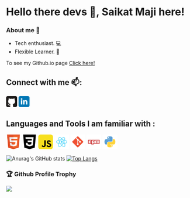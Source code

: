 <h1 align='left'>Hello there devs 👋, Saikat Maji here!</h1>

### About me 💁
- Tech enthusiast.  💻
- Flexible Learner. 🤗

<p align='left'> To see my Github.io page <a href=(https://codingisfun-96.github.io/)>Click here!</a> </p>

<h2 align='left'>Connect with me 📫: </h2>
<p align = 'left'> 
<a href = https://github.com/codingisfun-96 target='blank'> <img src=https://github.com/edent/SuperTinyIcons/blob/master/images/svg/github.svg height='30' weight='30'/></a>
<a href = https://www.linkedin.com/in/saikat-maji/ target='blank'> <img src=https://github.com/edent/SuperTinyIcons/blob/master/images/svg/linkedin.svg height='30'  weight='30'/></a> 
<!--  <a href = https://twitter.com/ target='blank'> <img src=https://github.com/edent/SuperTinyIcons/blob/master/images/svg/twitter.svg height='30' weight='30'/></a>
 <a href = https://stackoverflow.com/ target='blank'> <img src=https://github.com/edent/SuperTinyIcons/blob/master/images/svg/stackoverflow.svg  height='30' weight='30'/></a> -->
 
<h2 align='left'>Languages and Tools I am familiar with :</h2>
<p align = 'left'> 
 <img src=https://github.com/edent/SuperTinyIcons/blob/master/images/svg/html5.svg height='40' weight='40'/>
 <img src=https://github.com/simple-icons/simple-icons/blob/develop/icons/css3.svg height='40'  weight='40'/> 
<!--  <img src=https://github.com/twbs/icons/blob/main/icons/bootstrap.svg height='40' weight='40'/> -->
 <img src=https://github.com/edent/SuperTinyIcons/blob/master/images/svg/javascript.svg height='40' weight='40'/>
 <img src=https://github.com/edent/SuperTinyIcons/blob/master/images/svg/react.svg height='40' weight='40'/>
 <img src=https://github.com/edent/SuperTinyIcons/blob/master/images/svg/git.svg  height='40' weight='40'/>
 <img src=https://github.com/edent/SuperTinyIcons/blob/master/images/svg/npm.svg  height='40' weight='40'/>
 <img src=https://github.com/edent/SuperTinyIcons/blob/master/images/svg/python.svg  height='40' weight='40'/>

![Anurag's GitHub stats](https://github-readme-stats.vercel.app/api?username=codingisfun-96&theme=tokyonight&show_icons=true)
[![Top Langs](https://github-readme-stats.vercel.app/api/top-langs/?username=codingisfun-96&theme=tokyonight)](https://github.com/anuraghazra/github-readme-stats)


<h3>🏆 Github Profile Trophy</h3>
<img width=800 src="https://github-profile-trophy.vercel.app/?username=codingisfun-96&theme=nord"/>
<!-- [![trophy] (https://github-profile-trophy.vercel.app/?username=codingisfun-96&theme=nord)](https://github.com/ryo-ma/github-profile-trophy) -->


